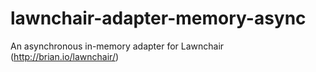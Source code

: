 lawnchair-adapter-memory-async
==============================

An asynchronous in-memory adapter for Lawnchair (http://brian.io/lawnchair/)
